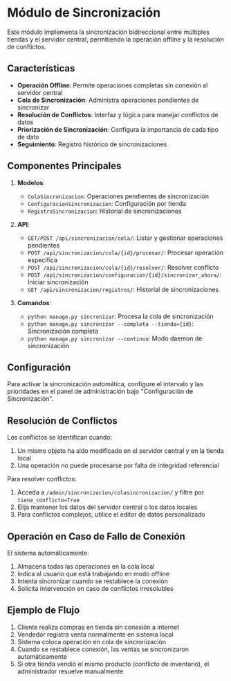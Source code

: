 # Módulo de Sincronización

Este módulo implementa la sincronización bidireccional entre múltiples tiendas y el servidor central, permitiendo la operación offline y la resolución de conflictos.

## Características

- **Operación Offline**: Permite operaciones completas sin conexión al servidor central
- **Cola de Sincronización**: Administra operaciones pendientes de sincronizar
- **Resolución de Conflictos**: Interfaz y lógica para manejar conflictos de datos
- **Priorización de Sincronización**: Configura la importancia de cada tipo de dato
- **Seguimiento**: Registro histórico de sincronizaciones

## Componentes Principales

1. **Modelos**:
   - `ColaSincronizacion`: Operaciones pendientes de sincronización
   - `ConfiguracionSincronizacion`: Configuración por tienda
   - `RegistroSincronizacion`: Historial de sincronizaciones

2. **API**:
   - `GET/POST /api/sincronizacion/cola/`: Listar y gestionar operaciones pendientes
   - `POST /api/sincronizacion/cola/{id}/procesar/`: Procesar operación específica
   - `POST /api/sincronizacion/cola/{id}/resolver/`: Resolver conflicto
   - `POST /api/sincronizacion/configuracion/{id}/sincronizar_ahora/`: Iniciar sincronización
   - `GET /api/sincronizacion/registros/`: Historial de sincronizaciones

3. **Comandos**:
   - `python manage.py sincronizar`: Procesa la cola de sincronización
   - `python manage.py sincronizar --completa --tienda={id}`: Sincronización completa
   - `python manage.py sincronizar --continuo`: Modo daemon de sincronización

## Configuración

Para activar la sincronización automática, configure el intervalo y las prioridades en el panel de administración bajo "Configuración de Sincronización".

## Resolución de Conflictos

Los conflictos se identifican cuando:
1. Un mismo objeto ha sido modificado en el servidor central y en la tienda local
2. Una operación no puede procesarse por falta de integridad referencial

Para resolver conflictos:
1. Acceda a `/admin/sincronizacion/colasincronizacion/` y filtre por `tiene_conflicto=True`
2. Elija mantener los datos del servidor central o los datos locales
3. Para conflictos complejos, utilice el editor de datos personalizado

## Operación en Caso de Fallo de Conexión

El sistema automáticamente:
1. Almacena todas las operaciones en la cola local
2. Indica al usuario que está trabajando en modo offline
3. Intenta sincronizar cuando se restablece la conexión
4. Solicita intervención en caso de conflictos irresolubles

## Ejemplo de Flujo

1. Cliente realiza compras en tienda sin conexión a internet
2. Vendedor registra venta normalmente en sistema local
3. Sistema coloca operación en cola de sincronización
4. Cuando se restablece conexión, las ventas se sincronizaron automáticamente
5. Si otra tienda vendió el mismo producto (conflicto de inventario), el administrador resuelve manualmente
